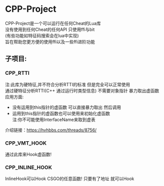 # CPP-Project

CPP-Project是一个可以运行在任何Cheat的Lua库<br> 
没有使用到任何Cheat的任何API 只使用ffi与bit<br> 
(有些功能如特征码搜索会在lua中实现)<br> 
旨在帮助您更方便的使用ffi以及一些ffi进阶功能<br> 


## 子项目:

### CPP_RTTI

注:此库为硬特征,并不符合分析RTTI的标准 但是完全可以正常使用<br> 
通过硬特征分析RTTI(C++ 通过运行时类型信息) 不需要对象指针 暴力取出虚函数<br> 
应用方面:
  * 没有运用到this指针的虚函数 可以直接暴力取出 然后调用<br> 
  * 运用到this指针的虚函数也可以使用来初始化虚函数<br> 
注:你不可能使用InterfaceName来取到虚表

介绍链接：https://hvhbbs.com/threads/8756/

### CPP_VMT_HOOK

通过此库来Hook虚函数!

### CPP_INLINE_HOOK

InlineHook可以Hook CSGO的任意函数!
只要有了地址 就可以Hook

